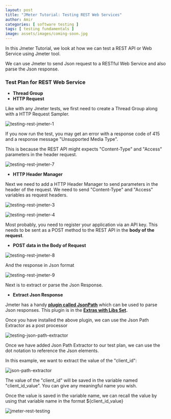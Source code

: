```yaml
---
layout: post
title: "JMeter Tutorial: Testing REST Web Services"
author: Amir
categories: [ software testing ]
tags: [ testing fundamentals ]
image: assets/images/coming-soon.jpg
---
```


In this Jmeter Tutorial, we look at how we can test a REST API or Web Service using Jmeter tool.

We can use Jmeter to send Json request to a RESTful Web Service and also parse the Json response.

### Test Plan for REST Web Service

*   **Thread Group**
*   **HTTP Request**

Like with any Jmeter tests, we first need to create a Thread Group along with a HTTP Request Sampler.

![testing-rest-jmeter-1](https://www.testingexcellence.com/wp-content/uploads/2015/06/testing-rest-jmeter-1-e1435670874538.png)

If you now run the test, you may get an error with a response code of 415 and a response message "Unsupported Media Type".

This is because the REST API might expects "Content-Type" and "Access" parameters in the header request.

![testing-rest-jmeter-7](https://www.testingexcellence.com/wp-content/uploads/2015/06/testing-rest-jmeter-7-e1435675938326.png)

*   **HTTP Header Manager**

Next we need to add a HTTP Header Manager to send parameters in the header of the request. We need to send "Content-Type" and "Access" variables as request headers.

![testing-rest-jmeter-3](https://www.testingexcellence.com/wp-content/uploads/2015/06/testing-rest-jmeter-3-e1435673656227.png)

![testing-rest-jmeter-4](https://www.testingexcellence.com/wp-content/uploads/2015/06/testing-rest-jmeter-4-e1435673821450.png)

Most probably, you need to register your application via an API key. This needs to be sent as a POST method to the REST API in the **body of the request**.

*   **POST data in the Body of Request**

![testing-rest-jmeter-8](https://www.testingexcellence.com/wp-content/uploads/2015/06/testing-rest-jmeter-8-e1435676316351.png)

And the response in Json format

![testing-rest-jmeter-9](https://www.testingexcellence.com/wp-content/uploads/2015/06/testing-rest-jmeter-9-e1435676394650.png)

Next is to extract or parse the Json Response.

*   **Extract Json Response**

Jmeter has a handy **[plugin called JsonPath](https://jmeter-plugins.org/wiki/JSONPathExtractor/)** which can be used to parse Json responses. This plugin is in the **[Extras with Libs Set](http://jmeter-plugins.org/wiki/ExtrasWithLibsSet/).**

Once you have installed the above plugin, we can use the Json Path Extractor as a post processor

![testing-json-path-extractor](https://www.testingexcellence.com/wp-content/uploads/2015/06/testing-json-path-extractor-e1435676822457.png)

Once we have added Json Path Extractor to our test plan, we can use the dot notation to reference the Json elements.

In this example, we want to extract the value of the "client_id":

![json-path-extractor](https://www.testingexcellence.com/wp-content/uploads/2015/06/json-path-extractor-e1435677117569.png)

The value of the "client_id" will be saved in the variable named "client_id_value". You can give any meaningful name you wish.

Once the value is saved in the variable name, we can recall the value by using that variable name in the format ${client_id_value}

![jmeter-rest-testing](https://www.testingexcellence.com/wp-content/uploads/2015/06/jmeter-rest-testing-e1435677599237.png)